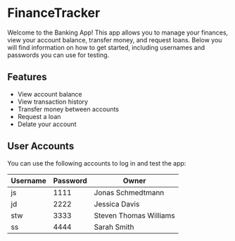 # FinanceTracker

Welcome to the Banking App! This app allows you to manage your finances, view your account balance, transfer money, and request loans. Below you will find information on how to get started, including usernames and passwords you can use for testing.

## Features

- View account balance
- View transaction history
- Transfer money between accounts
- Request a loan
- Delate your account

## User Accounts

You can use the following accounts to log in and test the app:

| Username | Password | Owner                      |
|----------|----------|----------------------------|
| js       | 1111     | Jonas Schmedtmann          |
| jd       | 2222     | Jessica Davis              |
| stw      | 3333     | Steven Thomas Williams     |
| ss       | 4444     | Sarah Smith                |
